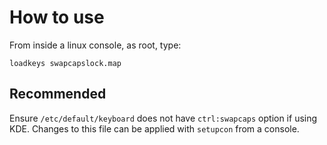 # How to use
From inside a linux console, as root, type:
```
loadkeys swapcapslock.map
```
## Recommended
Ensure `/etc/default/keyboard` does not have `ctrl:swapcaps` option if using KDE. Changes to this file can be applied with `setupcon` from a console.
